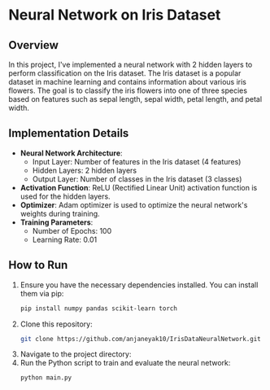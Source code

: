 # Neural Network on Iris Dataset

## Overview
In this project, I've implemented a neural network with 2 hidden layers to perform classification on the Iris dataset. The Iris dataset is a popular dataset in machine learning and contains information about various iris flowers. The goal is to classify the iris flowers into one of three species based on features such as sepal length, sepal width, petal length, and petal width.

## Implementation Details
- **Neural Network Architecture**: 
    - Input Layer: Number of features in the Iris dataset (4 features)
    - Hidden Layers: 2 hidden layers
    - Output Layer: Number of classes in the Iris dataset (3 classes)
- **Activation Function**: ReLU (Rectified Linear Unit) activation function is used for the hidden layers.
- **Optimizer**: Adam optimizer is used to optimize the neural network's weights during training.
- **Training Parameters**:
    - Number of Epochs: 100
    - Learning Rate: 0.01

## How to Run
1. Ensure you have the necessary dependencies installed. You can install them via pip:
    ```bash
    pip install numpy pandas scikit-learn torch
    ```
2. Clone this repository:
    ```bash
    git clone https://github.com/anjaneyak10/IrisDataNeuralNetwork.git
    ```
3. Navigate to the project directory:
4. Run the Python script to train and evaluate the neural network:
    ```bash
    python main.py
    ```

